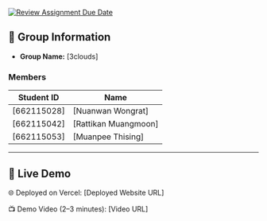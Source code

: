 [![Review Assignment Due Date](https://classroom.github.com/assets/deadline-readme-button-22041afd0340ce965d47ae6ef1cefeee28c7c493a6346c4f15d667ab976d596c.svg)](https://classroom.github.com/a/k6kO_4Go)

## 👥 Group Information
- **Group Name:** [3clouds]

### Members
| Student ID | Name |
|------------|------|
| [662115028] | [Nuanwan Wongrat]    |
| [662115042] | [Rattikan Muangmoon] |
| [662115053] | [Muanpee Thising]    |


---

## 🚀 Live Demo
🌐 Deployed on Vercel: [Deployed Website URL]

📺 Demo Video (2–3 minutes): [Video URL]
